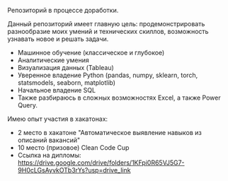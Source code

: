 Репозиторий в процессе доработки.

Данный репозиторий имеет главную цель: продемонстрировать разнообразие моих умений и технических скиллов, возможность узнавать новое и решать задачи.

- Машинное обучение (классическое и глубокое)
- Аналитические умения
- Визуализация данных (Tableau)
- Уверенное владение Python (pandas, numpy, sklearn, torch, statsmodels, seaborn, matplotlib)
- Начальное владение SQL
- Также разбираюсь в сложных возможностях Excel, а также Power Query.

Имею опыт участия в хакатонах:
- 2 место в хакатоне "Автоматическое выявление навыков из описаний вакансий"
- 10 место (призовое) Clean Code Cup
- Ссылка на дипломы: https://drive.google.com/drive/folders/1KFpi0R65VJ5G7-9H0cLGsAyvkOTb3rYs?usp=drive_link
